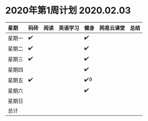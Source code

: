 # 2020年第1周计划 2020.02.03

 星期|码砖|阅读|英语学习|健身|网易云课堂|总结
:-----------|:------------|:--------|:---------|:---------|:---------|:---------
星期一|✔️| | |✔️| | |
星期二|✔️| | |✔️| | |
星期三|✔️| | | ✔️|  |
星期四| | | | ✔️| | |
星期五|✔️| | |✔️∂| | |
星期六| | | | ✔️| | |
星期日| | | | | | |
总计| | | | | | |
